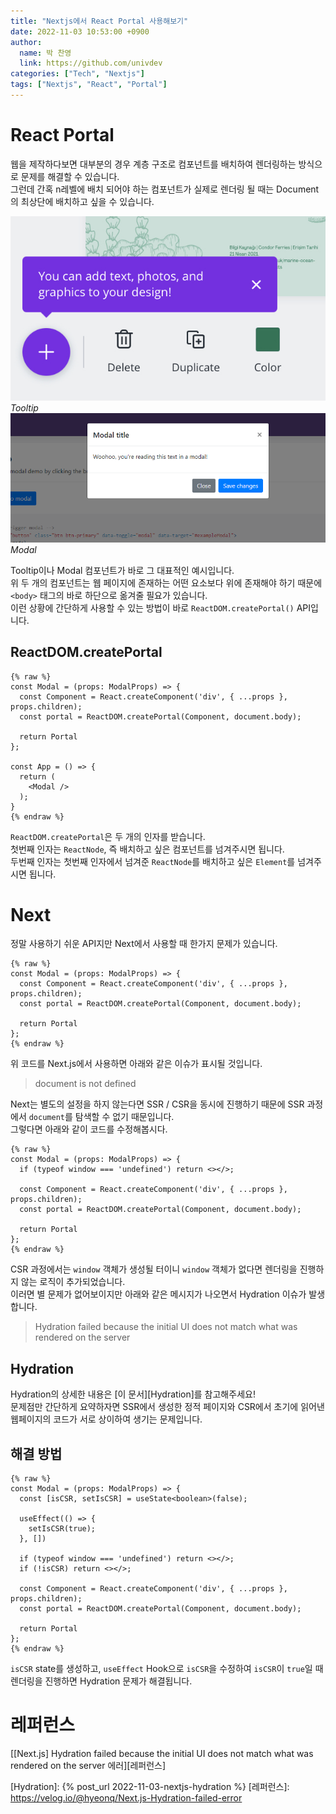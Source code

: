 ```yaml
---
title: "Nextjs에서 React Portal 사용해보기"
date: 2022-11-03 10:53:00 +0900
author:
  name: 박 찬영
  link: https://github.com/univdev
categories: ["Tech", "Nextjs"]
tags: ["Nextjs", "React", "Portal"]
---
```

# React Portal
웹을 제작하다보면 대부분의 경우 계층 구조로 컴포넌트를 배치하여 렌더링하는 방식으로 문제를 해결할 수 있습니다.  
그런데 간혹 n레벨에 배치 되어야 하는 컴포넌트가 실제로 렌더링 될 때는 Document의 최상단에 배치하고 싶을 수 있습니다.

![Tooltip](https://raw.githubusercontent.com/univdev/markdown-images/master/20221103105627.png)
_Tooltip_
![Modal](https://raw.githubusercontent.com/univdev/markdown-images/master/20221103105711.png)
_Modal_

Tooltip이나 Modal 컴포넌트가 바로 그 대표적인 예시입니다.  
위 두 개의 컴포넌트는 웹 페이지에 존재하는 어떤 요소보다 위에 존재해야 하기 때문에 `<body>` 태그의 바로 하단으로 옮겨줄 필요가 있습니다.  
이런 상황에 간단하게 사용할 수 있는 방법이 바로 `ReactDOM.createPortal()` API입니다.
## ReactDOM.createPortal
```tsx
{% raw %}
const Modal = (props: ModalProps) => {
  const Component = React.createComponent('div', { ...props }, props.children);
  const portal = ReactDOM.createPortal(Component, document.body);

  return Portal
};

const App = () => {
  return (
    <Modal />
  );
}
{% endraw %}
```
`ReactDOM.createPortal`은 두 개의 인자를 받습니다.  
첫번째 인자는 `ReactNode`, 즉 배치하고 싶은 컴포넌트를 넘겨주시면 됩니다.  
두번째 인자는 첫번째 인자에서 넘겨준 `ReactNode`를 배치하고 싶은 `Element`를 넘겨주시면 됩니다.
# Next
정말 사용하기 쉬운 API지만 Next에서 사용할 때 한가지 문제가 있습니다.

```tsx
{% raw %}
const Modal = (props: ModalProps) => {
  const Component = React.createComponent('div', { ...props }, props.children);
  const portal = ReactDOM.createPortal(Component, document.body);

  return Portal
};
{% endraw %}
```
위 코드를 Next.js에서 사용하면 아래와 같은 이슈가 표시될 것입니다.

> document is not defined

Next는 별도의 설정을 하지 않는다면 SSR / CSR을 동시에 진행하기 때문에 SSR 과정에서 `document`를 탐색할 수 없기 때문입니다.  
그렇다면 아래와 같이 코드를 수정해봅시다.

```tsx
{% raw %}
const Modal = (props: ModalProps) => {
  if (typeof window === 'undefined') return <></>;

  const Component = React.createComponent('div', { ...props }, props.children);
  const portal = ReactDOM.createPortal(Component, document.body);

  return Portal
};
{% endraw %}
```
CSR 과정에서는 `window` 객체가 생성될 터이니 `window` 객체가 없다면 렌더링을 진행하지 않는 로직이 추가되었습니다.  
이러면 별 문제가 없어보이지만 아래와 같은 메시지가 나오면서 Hydration 이슈가 발생합니다.

> Hydration failed because the initial UI does not match what was rendered on the server

## Hydration
Hydration의 상세한 내용은 [이 문서][Hydration]를 참고해주세요!  
문제점만 간단하게 요약하자면 SSR에서 생성한 정적 페이지와 CSR에서 초기에 읽어낸 웹페이지의 코드가 서로 상이하여 생기는 문제입니다.

## 해결 방법
```tsx
{% raw %}
const Modal = (props: ModalProps) => {
  const [isCSR, setIsCSR] = useState<boolean>(false);

  useEffect(() => {
    setIsCSR(true);
  }, [])
  
  if (typeof window === 'undefined') return <></>;
  if (!isCSR) return <></>;

  const Component = React.createComponent('div', { ...props }, props.children);
  const portal = ReactDOM.createPortal(Component, document.body);

  return Portal
};
{% endraw %}
```
`isCSR` state를 생성하고, `useEffect` Hook으로 `isCSR`을 수정하여 `isCSR`이 `true`일 때 렌더링을 진행하면 Hydration 문제가 해결됩니다.
# 레퍼런스
[[Next.js] Hydration failed because the initial UI does not match what was rendered on the server 에러][레퍼런스]

[Hydration]: {% post_url 2022-11-03-nextjs-hydration %}
[레퍼런스]: https://velog.io/@hyeonq/Next.js-Hydration-failed-error